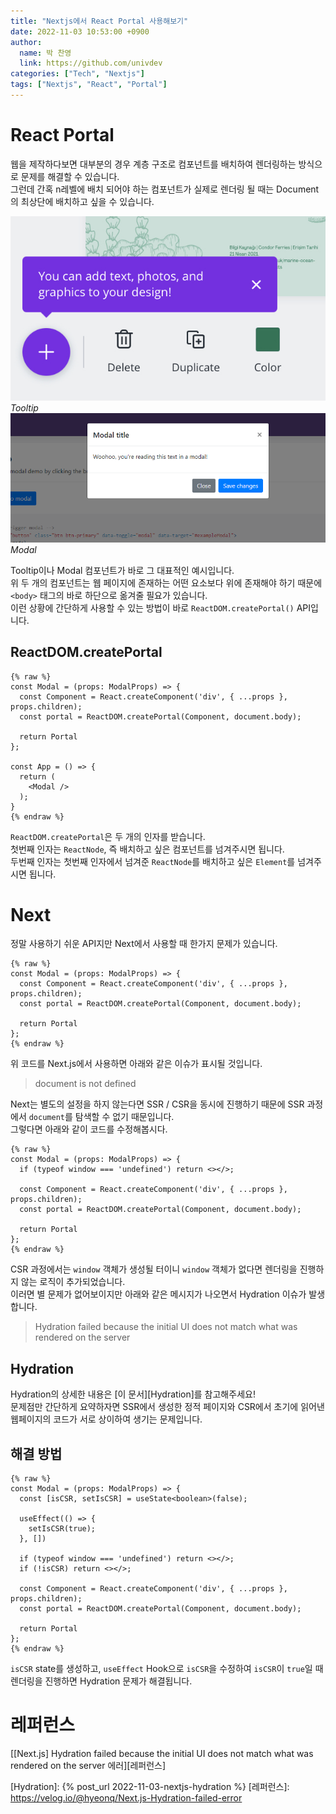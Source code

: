 ```yaml
---
title: "Nextjs에서 React Portal 사용해보기"
date: 2022-11-03 10:53:00 +0900
author:
  name: 박 찬영
  link: https://github.com/univdev
categories: ["Tech", "Nextjs"]
tags: ["Nextjs", "React", "Portal"]
---
```

# React Portal
웹을 제작하다보면 대부분의 경우 계층 구조로 컴포넌트를 배치하여 렌더링하는 방식으로 문제를 해결할 수 있습니다.  
그런데 간혹 n레벨에 배치 되어야 하는 컴포넌트가 실제로 렌더링 될 때는 Document의 최상단에 배치하고 싶을 수 있습니다.

![Tooltip](https://raw.githubusercontent.com/univdev/markdown-images/master/20221103105627.png)
_Tooltip_
![Modal](https://raw.githubusercontent.com/univdev/markdown-images/master/20221103105711.png)
_Modal_

Tooltip이나 Modal 컴포넌트가 바로 그 대표적인 예시입니다.  
위 두 개의 컴포넌트는 웹 페이지에 존재하는 어떤 요소보다 위에 존재해야 하기 때문에 `<body>` 태그의 바로 하단으로 옮겨줄 필요가 있습니다.  
이런 상황에 간단하게 사용할 수 있는 방법이 바로 `ReactDOM.createPortal()` API입니다.
## ReactDOM.createPortal
```tsx
{% raw %}
const Modal = (props: ModalProps) => {
  const Component = React.createComponent('div', { ...props }, props.children);
  const portal = ReactDOM.createPortal(Component, document.body);

  return Portal
};

const App = () => {
  return (
    <Modal />
  );
}
{% endraw %}
```
`ReactDOM.createPortal`은 두 개의 인자를 받습니다.  
첫번째 인자는 `ReactNode`, 즉 배치하고 싶은 컴포넌트를 넘겨주시면 됩니다.  
두번째 인자는 첫번째 인자에서 넘겨준 `ReactNode`를 배치하고 싶은 `Element`를 넘겨주시면 됩니다.
# Next
정말 사용하기 쉬운 API지만 Next에서 사용할 때 한가지 문제가 있습니다.

```tsx
{% raw %}
const Modal = (props: ModalProps) => {
  const Component = React.createComponent('div', { ...props }, props.children);
  const portal = ReactDOM.createPortal(Component, document.body);

  return Portal
};
{% endraw %}
```
위 코드를 Next.js에서 사용하면 아래와 같은 이슈가 표시될 것입니다.

> document is not defined

Next는 별도의 설정을 하지 않는다면 SSR / CSR을 동시에 진행하기 때문에 SSR 과정에서 `document`를 탐색할 수 없기 때문입니다.  
그렇다면 아래와 같이 코드를 수정해봅시다.

```tsx
{% raw %}
const Modal = (props: ModalProps) => {
  if (typeof window === 'undefined') return <></>;

  const Component = React.createComponent('div', { ...props }, props.children);
  const portal = ReactDOM.createPortal(Component, document.body);

  return Portal
};
{% endraw %}
```
CSR 과정에서는 `window` 객체가 생성될 터이니 `window` 객체가 없다면 렌더링을 진행하지 않는 로직이 추가되었습니다.  
이러면 별 문제가 없어보이지만 아래와 같은 메시지가 나오면서 Hydration 이슈가 발생합니다.

> Hydration failed because the initial UI does not match what was rendered on the server

## Hydration
Hydration의 상세한 내용은 [이 문서][Hydration]를 참고해주세요!  
문제점만 간단하게 요약하자면 SSR에서 생성한 정적 페이지와 CSR에서 초기에 읽어낸 웹페이지의 코드가 서로 상이하여 생기는 문제입니다.

## 해결 방법
```tsx
{% raw %}
const Modal = (props: ModalProps) => {
  const [isCSR, setIsCSR] = useState<boolean>(false);

  useEffect(() => {
    setIsCSR(true);
  }, [])
  
  if (typeof window === 'undefined') return <></>;
  if (!isCSR) return <></>;

  const Component = React.createComponent('div', { ...props }, props.children);
  const portal = ReactDOM.createPortal(Component, document.body);

  return Portal
};
{% endraw %}
```
`isCSR` state를 생성하고, `useEffect` Hook으로 `isCSR`을 수정하여 `isCSR`이 `true`일 때 렌더링을 진행하면 Hydration 문제가 해결됩니다.
# 레퍼런스
[[Next.js] Hydration failed because the initial UI does not match what was rendered on the server 에러][레퍼런스]

[Hydration]: {% post_url 2022-11-03-nextjs-hydration %}
[레퍼런스]: https://velog.io/@hyeonq/Next.js-Hydration-failed-error